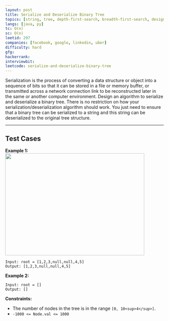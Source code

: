 ```yaml
---
layout: post
title: Serialize and Deserialize Binary Tree
topics: [string, tree, depth-first-search, breadth-first-search, design, binary-tree]
langs: [java, py]
tc: O(n)
sc: O(n)
leetid: 297
companies: [facebook, google, linkedin, uber]
difficulty: hard
gfg: 
hackerrank: 
interviewbit: 
leetcode: serialize-and-deserialize-binary-tree
---
```

Serialization is the process of converting a data structure or object into a sequence of bits so that it can be stored in a file or memory buffer, or transmitted across a network connection link to be reconstructed later in the same or another computer environment.
Design an algorithm to serialize and deserialize a binary tree. There is no restriction on how your serialization/deserialization algorithm should work. You just need to ensure that a binary tree can be serialized to a string and this string can be deserialized to the original tree structure.
 
---
## Test Cases
**Example 1:**
<img alt="" src="https://assets.leetcode.com/uploads/2020/09/15/serdeser.jpg" style="width: 442px; height: 324px;" />
```
Input: root = [1,2,3,null,null,4,5]
Output: [1,2,3,null,null,4,5]
```

**Example 2:**
```
Input: root = []
Output: []
```

**Constraints:**
* The number of nodes in the tree is in the range `[0, 10<sup>4</sup>]`.
* `-1000 <= Node.val <= 1000`

        